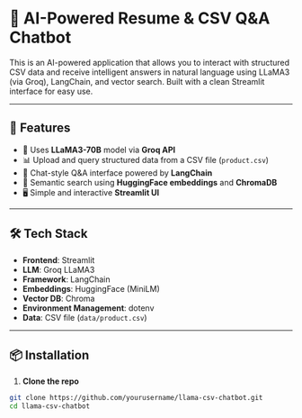 # 🤖 AI-Powered Resume & CSV Q&A Chatbot

This is an AI-powered application that allows you to interact with structured CSV data and receive intelligent answers in natural language using LLaMA3 (via Groq), LangChain, and vector search. Built with a clean Streamlit interface for easy use.

---

## 🚀 Features

- 🧠 Uses **LLaMA3-70B** model via **Groq API**
- 📊 Upload and query structured data from a CSV file (`product.csv`)
- 💬 Chat-style Q&A interface powered by **LangChain**
- 🔎 Semantic search using **HuggingFace embeddings** and **ChromaDB**
- 🖥️ Simple and interactive **Streamlit UI**

---

## 🛠️ Tech Stack

- **Frontend**: Streamlit
- **LLM**: Groq LLaMA3
- **Framework**: LangChain
- **Embeddings**: HuggingFace (MiniLM)
- **Vector DB**: Chroma
- **Environment Management**: dotenv
- **Data**: CSV file (`data/product.csv`)

---

## 📦 Installation

1. **Clone the repo**

```bash
git clone https://github.com/yourusername/llama-csv-chatbot.git
cd llama-csv-chatbot
